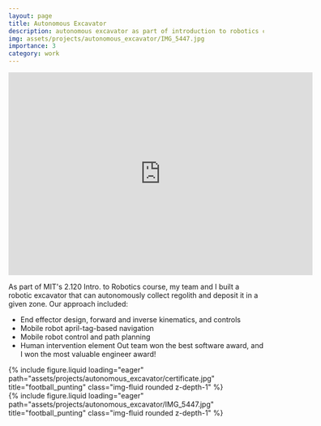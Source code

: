 ```yaml
---
layout: page
title: Autonomous Excavator
description: autonomous excavator as part of introduction to robotics course project.
img: assets/projects/autonomous_excavator/IMG_5447.jpg
importance: 3
category: work
---
```


<iframe width="600" height="400" src="https://www.youtube.com/embed/Z6_076_dfuI" title="MIT 2.12 Autonomous excavator" frameborder="0" allow="accelerometer; autoplay; clipboard-write; encrypted-media; gyroscope; picture-in-picture; web-share" referrerpolicy="strict-origin-when-cross-origin" allowfullscreen></iframe>

As part of MIT's 2.120 Intro. to Robotics course, my team and I built a robotic excavator that can autonomously collect regolith and deposit it in a given zone. Our approach included:
- End effector design, forward and inverse kinematics, and controls
- Mobile robot april-tag-based navigation
- Mobile robot control and path planning
- Human intervention element
Out team won the best software award, and I won the most valuable engineer award!


<div class="row">
    <div class="col-sm mt-3 mt-md-0">
        {% include figure.liquid loading="eager" path="assets/projects/autonomous_excavator/certificate.jpg" title="football_punting" class="img-fluid rounded z-depth-1" %}
    </div>
    <div class="col-sm mt-3 mt-md-0">
        {% include figure.liquid loading="eager" path="assets/projects/autonomous_excavator/IMG_5447.jpg" title="football_punting" class="img-fluid rounded z-depth-1" %}
    </div>
</div>


<!-- Google tag (gtag.js) -->
<script async src="https://www.googletagmanager.com/gtag/js?id=G-V1HSZE1Y7M"></script>
<script>
  window.dataLayer = window.dataLayer || [];
  function gtag(){dataLayer.push(arguments);}
  gtag('js', new Date());

  gtag('config', 'G-V1HSZE1Y7M');
</script>